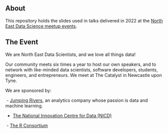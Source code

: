 ## About

This repository holds the slides used in talks delivered in 2022 at the 
[North East Data Science meetup events](https://www.meetup.com/newcastle-upon-tyne-data-science-meetup/).

## The Event

We are North East Data Scientists, and we love all things data!

Our community meets six times a year to host our own speakers, and to network
with like-minded data scientists, software developers, students, engineers, and
entrepreneurs. We meet at The Catalyst in Newcastle upon Tyne.

We are sponsored by:

 - [Jumping Rivers](https://www.jumpingrivers.com/), an analytics company whose
    passion is data and machine learning.

 - [The National Innovation Centre for Data (NICD)](https://www.nicd.org.uk/)

 - [The R Consortium](https://www.r-consortium.org/)
